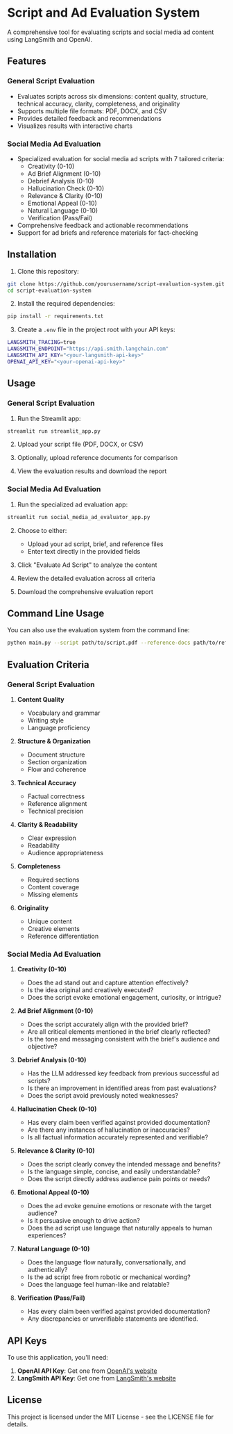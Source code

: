 # Script and Ad Evaluation System

A comprehensive tool for evaluating scripts and social media ad content using LangSmith and OpenAI.

## Features

### General Script Evaluation
- Evaluates scripts across six dimensions: content quality, structure, technical accuracy, clarity, completeness, and originality
- Supports multiple file formats: PDF, DOCX, and CSV
- Provides detailed feedback and recommendations
- Visualizes results with interactive charts

### Social Media Ad Evaluation
- Specialized evaluation for social media ad scripts with 7 tailored criteria:
  - Creativity (0-10)
  - Ad Brief Alignment (0-10)
  - Debrief Analysis (0-10)
  - Hallucination Check (0-10)
  - Relevance & Clarity (0-10)
  - Emotional Appeal (0-10)
  - Natural Language (0-10)
  - Verification (Pass/Fail)
- Comprehensive feedback and actionable recommendations
- Support for ad briefs and reference materials for fact-checking

## Installation

1. Clone this repository:
```bash
git clone https://github.com/yourusername/script-evaluation-system.git
cd script-evaluation-system
```

2. Install the required dependencies:
```bash
pip install -r requirements.txt
```

3. Create a `.env` file in the project root with your API keys:
```bash
LANGSMITH_TRACING=true
LANGSMITH_ENDPOINT="https://api.smith.langchain.com"
LANGSMITH_API_KEY="<your-langsmith-api-key>"
OPENAI_API_KEY="<your-openai-api-key>"
```

## Usage

### General Script Evaluation

1. Run the Streamlit app:
```bash
streamlit run streamlit_app.py
```

2. Upload your script file (PDF, DOCX, or CSV)

3. Optionally, upload reference documents for comparison

4. View the evaluation results and download the report

### Social Media Ad Evaluation

1. Run the specialized ad evaluation app:
```bash
streamlit run social_media_ad_evaluator_app.py
```

2. Choose to either:
   - Upload your ad script, brief, and reference files
   - Enter text directly in the provided fields

3. Click "Evaluate Ad Script" to analyze the content

4. Review the detailed evaluation across all criteria

5. Download the comprehensive evaluation report

## Command Line Usage

You can also use the evaluation system from the command line:

```bash
python main.py --script path/to/script.pdf --reference-docs path/to/ref1.pdf path/to/ref2.pdf
```

## Evaluation Criteria

### General Script Evaluation

1. **Content Quality**
   - Vocabulary and grammar
   - Writing style
   - Language proficiency

2. **Structure & Organization**
   - Document structure
   - Section organization
   - Flow and coherence

3. **Technical Accuracy**
   - Factual correctness
   - Reference alignment
   - Technical precision

4. **Clarity & Readability**
   - Clear expression
   - Readability
   - Audience appropriateness

5. **Completeness**
   - Required sections
   - Content coverage
   - Missing elements

6. **Originality**
   - Unique content
   - Creative elements
   - Reference differentiation

### Social Media Ad Evaluation

1. **Creativity (0-10)**
   - Does the ad stand out and capture attention effectively?
   - Is the idea original and creatively executed?
   - Does the script evoke emotional engagement, curiosity, or intrigue?

2. **Ad Brief Alignment (0-10)**
   - Does the script accurately align with the provided brief?
   - Are all critical elements mentioned in the brief clearly reflected?
   - Is the tone and messaging consistent with the brief's audience and objective?

3. **Debrief Analysis (0-10)**
   - Has the LLM addressed key feedback from previous successful ad scripts?
   - Is there an improvement in identified areas from past evaluations?
   - Does the script avoid previously noted weaknesses?

4. **Hallucination Check (0-10)**
   - Has every claim been verified against provided documentation?
   - Are there any instances of hallucination or inaccuracies?
   - Is all factual information accurately represented and verifiable?

5. **Relevance & Clarity (0-10)**
   - Does the script clearly convey the intended message and benefits?
   - Is the language simple, concise, and easily understandable?
   - Does the script directly address audience pain points or needs?

6. **Emotional Appeal (0-10)**
   - Does the ad evoke genuine emotions or resonate with the target audience?
   - Is it persuasive enough to drive action?
   - Does the ad script use language that naturally appeals to human experiences?

7. **Natural Language (0-10)**
   - Does the language flow naturally, conversationally, and authentically?
   - Is the ad script free from robotic or mechanical wording?
   - Does the language feel human-like and relatable?

8. **Verification (Pass/Fail)**
   - Has every claim been verified against provided documentation?
   - Any discrepancies or unverifiable statements are identified.

## API Keys

To use this application, you'll need:

1. **OpenAI API Key**: Get one from [OpenAI's website](https://platform.openai.com/api-keys)
2. **LangSmith API Key**: Get one from [LangSmith's website](https://smith.langchain.com/)

## License

This project is licensed under the MIT License - see the LICENSE file for details. 